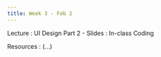 ```yaml
---
title: Week 3 - Feb 2 
---
```


Lecture
: UI Design Part 2 - Slides
  : In-class Coding

Resources
: (...)

